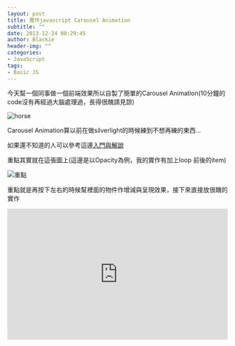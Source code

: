 ```yaml
---
layout: post
title: 實作javascript Carousel Animation
subtitle: ""
date: 2013-12-24 00:29:45
author: Blackie
header-img: ""
categories:
- JavaScript
tags:
- Basic JS
---
```


今天幫一個同事做一個前端效果所以自製了簡單的Carousel Animation(10分鐘的code沒有再經過大腦處理過，長得很醜請見諒)

<!-- More -->

![horse](https://dl.dropboxusercontent.com/u/20925528/%E6%8A%80%E8%A1%93Blog/blogs/20131224/horse-3.png)

Carousel Animation算以前在做silverlight的時候練到不想再練的東西...

如果還不知道的人可以參考這邊[入門與解說](http://diegolamonica.info/build-a-simple-semantically-valid-carousel-from-scratch-part-4/)

重點其實就在這張圖上(這邊是以Opacity為例，我的實作有加上loop 前後的item)

![重點](https://dl.dropboxusercontent.com/u/20925528/%E6%8A%80%E8%A1%93Blog/blogs/20131224/3DCarousel-Animation.png)

重點就是再按下左右的時候幫裡面的物件作增減與呈現效果，接下來直接放很醜的實作

<iframe width="100%" height="300" src="http://jsfiddle.net/7m7T3/6/embedded/" allowfullscreen="allowfullscreen" frameborder="0"></iframe>
